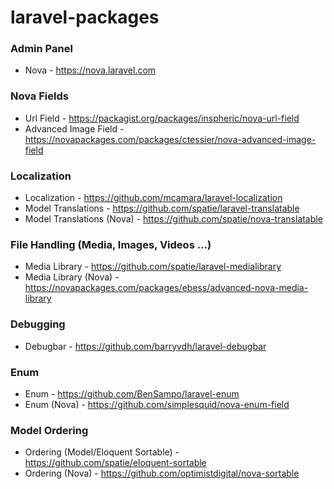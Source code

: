 # laravel-packages

### Admin Panel
  * Nova - https://nova.laravel.com
  
### Nova Fields
  * Url Field - https://packagist.org/packages/inspheric/nova-url-field
  * Advanced Image Field - https://novapackages.com/packages/ctessier/nova-advanced-image-field


### Localization
  * Localization - https://github.com/mcamara/laravel-localization
  * Model Translations - https://github.com/spatie/laravel-translatable
  * Model Translations (Nova) - https://github.com/spatie/nova-translatable

### File Handling (Media, Images, Videos ...) 
  * Media Library - https://github.com/spatie/laravel-medialibrary
  * Media Library (Nova) - https://novapackages.com/packages/ebess/advanced-nova-media-library

### Debugging
  * Debugbar - https://github.com/barryvdh/laravel-debugbar

### Enum
  * Enum - https://github.com/BenSampo/laravel-enum
  * Enum (Nova) - https://github.com/simplesquid/nova-enum-field

### Model Ordering
  * Ordering (Model/Eloquent Sortable) - https://github.com/spatie/eloquent-sortable
  * Ordering (Nova) - https://github.com/optimistdigital/nova-sortable
